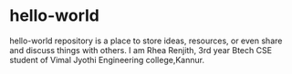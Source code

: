 # hello-world
hello-world repository is a place to store ideas, resources, or even share and discuss things with others.
I am Rhea Renjith, 3rd year Btech CSE student of Vimal Jyothi Engineering college,Kannur.
